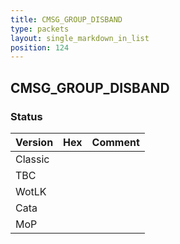 ```yaml
---
title: CMSG_GROUP_DISBAND
type: packets
layout: single_markdown_in_list
position: 124
---
```


## CMSG_GROUP_DISBAND

### Status

Version    | Hex        | Comment
---------- | ---------- | ---------- 
Classic    |            |
TBC        |            |
WotLK      |            |
Cata       |            |
MoP        |            |